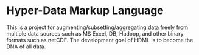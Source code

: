 # Hyper-Data Markup Language

This is a project for augmenting/subsetting/aggregating data freely from multiple data sources such as MS Excel, DB, Hadoop, and other binary formats such as netCDF. The development goal of HDML is to become the DNA of all data. 
